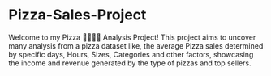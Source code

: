 # Pizza-Sales-Project
Welcome to my Pizza 🍕🍕🍕🍕 Analysis Project! This project aims to uncover many analysis from a pizza dataset like, the average Pizza sales determined by specific days, Hours, Sizes, Categories and other factors, showcasing the income and revenue generated by the type of pizzas and top sellers. 
